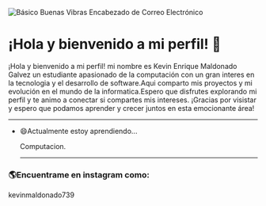![Básico Buenas Vibras Encabezado de Correo Electrónico](https://github.com/user-attachments/assets/6f2decbf-6839-4ab4-89db-af6079fd95c5)

# ¡Hola y bienvenido a mi perfil! 🤙
¡Hola y bienvenido a mi perfil! mi nombre es Kevin Enrique Maldonado Galvez un estudiante apasionado de la computación con un gran interes en la tecnologia y el desarrollo de software.Aqui comparto mis proyectos y mi evolución en el mundo de la informatica.Espero que disfrutes explorando mi perfil y te animo a conectar si compartes mis intereses. ¡Gracias por visistar y espero que podamos aprender y crecer juntos en esta emocionante área! 
***
+ 😄Actualmente estoy aprendiendo...

  Computacion.
  ***
 ### 🌎Encuentrame en instagram como:

   kevinmaldonado739
